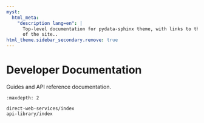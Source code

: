 ```yaml
---
myst:
  html_meta:
    "description lang=en": |
      Top-level documentation for pydata-sphinx theme, with links to the rest
      of the site..
html_theme.sidebar_secondary.remove: true
---
```


# Developer Documentation

Guides and API reference documentation.

```{toctree}
:maxdepth: 2

direct-web-services/index
api-library/index
```

